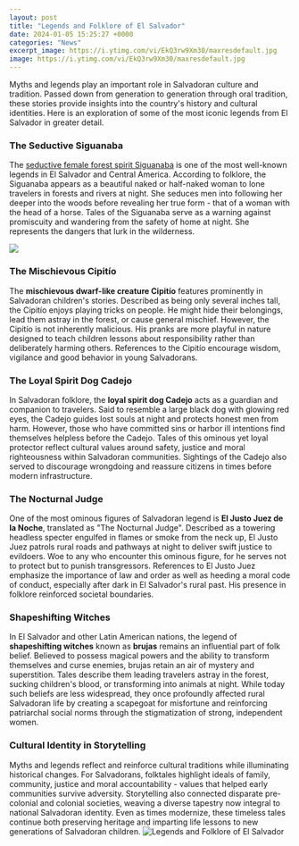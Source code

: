 ```yaml
---
layout: post
title: "Legends and Folklore of El Salvador"
date: 2024-01-05 15:25:27 +0000
categories: "News"
excerpt_image: https://i.ytimg.com/vi/EkQ3rw9Xm30/maxresdefault.jpg
image: https://i.ytimg.com/vi/EkQ3rw9Xm30/maxresdefault.jpg
---
```


Myths and legends play an important role in Salvadoran culture and tradition. Passed down from generation to generation through oral tradition, these stories provide insights into the country's history and cultural identities. Here is an exploration of some of the most iconic legends from El Salvador in greater detail.
### The Seductive Siguanaba  
The [seductive female forest spirit Siguanaba](https://thetopnews.github.io/the-evolution-of-platforming-on-nintendo-handhelds/) is one of the most well-known legends in El Salvador and Central America. According to folklore, the Siguanaba appears as a beautiful naked or half-naked woman to lone travelers in forests and rivers at night. She seduces men into following her deeper into the woods before revealing her true form - that of a woman with the head of a horse. Tales of the Siguanaba serve as a warning against promiscuity and wandering from the safety of home at night. She represents the dangers that lurk in the wilderness.

![](https://i.pinimg.com/originals/fb/f1/b6/fbf1b6ae122f1609e2fafa61030b1766.jpg)
### The Mischievous Cipitío
The **mischievous dwarf-like creature Cipitío** features prominently in Salvadoran children's stories. Described as being only several inches tall, the Cipitío enjoys playing tricks on people. He might hide their belongings, lead them astray in the forest, or cause general mischief. However, the Cipitío is not inherently malicious. His pranks are more playful in nature designed to teach children lessons about responsibility rather than deliberately harming others. References to the Cipitío encourage wisdom, vigilance and good behavior in young Salvadorans. 
### The Loyal Spirit Dog Cadejo
In Salvadoran folklore, the **loyal spirit dog Cadejo** acts as a guardian and companion to travelers. Said to resemble a large black dog with glowing red eyes, the Cadejo guides lost souls at night and protects honest men from harm. However, those who have committed sins or harbor ill intentions find themselves helpless before the Cadejo. Tales of this ominous yet loyal protector reflect cultural values around safety, justice and moral righteousness within Salvadoran communities. Sightings of the Cadejo also served to discourage wrongdoing and reassure citizens in times before modern infrastructure.
### The Nocturnal Judge
One of the most ominous figures of Salvadoran legend is **El Justo Juez de la Noche**, translated as "The Nocturnal Judge". Described as a towering headless specter engulfed in flames or smoke from the neck up, El Justo Juez patrols rural roads and pathways at night to deliver swift justice to evildoers. Woe to any who encounter this ominous figure, for he serves not to protect but to punish transgressors. References to El Justo Juez emphasize the importance of law and order as well as heeding a moral code of conduct, especially after dark in El Salvador's rural past. His presence in folklore reinforced societal boundaries.
### Shapeshifting Witches 
In El Salvador and other Latin American nations, the legend of **shapeshifting witches** known as **brujas** remains an influential part of folk belief. Believed to possess magical powers and the ability to transform themselves and curse enemies, brujas retain an air of mystery and superstition. Tales describe them leading travelers astray in the forest, sucking children's blood, or transforming into animals at night. While today such beliefs are less widespread, they once profoundly affected rural Salvadoran life by creating a scapegoat for misfortune and reinforcing patriarchal social norms through the stigmatization of strong, independent women.
### Cultural Identity in Storytelling
Myths and legends reflect and reinforce cultural traditions while illuminating historical changes. For Salvadorans, folktales highlight ideals of family, community, justice and moral accountability - values that helped early communities survive adversity. Storytelling also connected disparate pre-colonial and colonial societies, weaving a diverse tapestry now integral to national Salvadoran identity. Even as times modernize, these timeless tales continue both preserving heritage and imparting life lessons to new generations of Salvadoran children.
![Legends and Folklore of El Salvador](https://i.ytimg.com/vi/EkQ3rw9Xm30/maxresdefault.jpg)